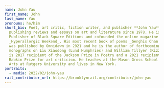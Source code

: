 ```yaml
---
name: John Yau
first_name: John
last_name: Yau
pronouns: he/him
short_bio: Poet, art critic, fiction writer, and publisher **John Yau** has been
  publishing reviews and essays on art and literature since 1978. He is the
  Publisher of Black Square Editions and cofounded the online magazine
  _Hyperallergic Weekend_. His most recent book of poems _Genghis Chan on Drums_
  was published by Omnidawn in 2021 and he is the author of forthcoming
  monographs on Liu Xiaodong (Lund Humphries) and William Tillyer (Rizzoli). He
  is 2017 recipient of the Jackson Prize in Poetry and a 2021 recipient of a
  Rabkin Prize for art criticism. He teaches at the Mason Gross School of the
  Arts at Rutgers University and lives in New York.
portraits:
  - media: 2022/02/john-yau
rail_contributor_url: https://brooklynrail.org/contributor/john-yau
---
```

